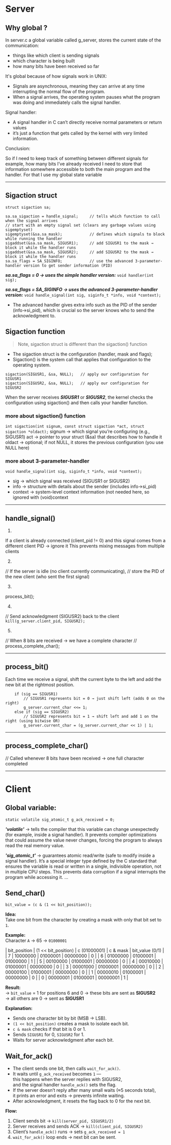 # Server

## Why global ? 

In server.c a global variable called g_server, stores the current state of the communication:

- things like which client is sending signals
- which character is being built
- how many bits have been received so far
 
It's global because of how signals work in UNIX:

- Signals are asynchronous, meaning they can arrive at any time interrupting the normal flow of the program.
- When a signal arrives, the operating system pauses what the program was doing and immediately calls the signal handler.

Signal handler:

- A signal handler in C can’t directly receive normal parameters or return values
- it’s just a function that gets called by the kernel with very limited information.

Conclusion:

So if I need to keep track of something between different signals for example, how many bits I’ve already received I need to store that information somewhere accessible to both the main program and the handler. 
For that I use my global state variable

---

## Sigaction struct

```
struct sigaction sa;

sa.sa_sigaction = handle_signal;     // tells which function to call when the signal arrives
// start with an empty signal set (clears any garbage values using sigemptyset)
sigemptyset(&sa.sa_mask);            // defines which signals to block while running the handler
sigaddset(&sa.sa_mask, SIGUSR1);     // add SIGUSR1 to the mask → block it while the handler runs
sigaddset(&sa.sa_mask, SIGUSR2);     // add SIGUSR2 to the mask → block it while the handler runs
sa.sa_flags = SA_SIGINFO;            // use the advanced 3-parameter-handler version to get sender information (PID)

```

***sa.sa_flags = 0 → uses the simple handler version:***
```void handler(int sig);```

***sa.sa_flags = SA_SIGINFO → uses the advanced 3-parameter-handler version:***
```void handle_signal(int sig, siginfo_t *info, void *context);```
- The advanced handler gives extra info such as the PID of the sender (info->si_pid), which is crucial so the server knows who to send the acknowledgment to.


## Sigaction function

> Note, sigaction struct is different than the sigaction() function

- The sigaction struct is the configuration (handler, mask and flags); 
- Sigaction() is the system call that applies that configuration to the operating system.

```
sigaction(SIGUSR1, &sa, NULL);   // apply our configuration for SIGUSR1
sigaction(SIGUSR2, &sa, NULL);   // apply our configuration for SIGUSR2
```

When the server receives ***SIGUSR1*** or ***SIGUSR2***,
the kernel checks the configuration using sigaction()
and then calls your handler function.

### more about sigaction() function

```int sigaction(int signum, const struct sigaction *act, struct sigaction *oldact);```
signum → which signal you’re configuring (e.g., SIGUSR1)
act → pointer to your struct (&sa) that describes how to handle it
oldact → optional; if not NULL, it stores the previous configuration (you use NULL here)

### more about 3-parameter-handler 

```void handle_signal(int sig, siginfo_t *info, void *context);```
- sig → which signal was received (SIGUSR1 or SIGUSR2)
- info → structure with details about the sender (includes info->si_pid)
- context → system-level context information (not needed here, so ignored with (void)context

---

## handle_signal()

1)
If a client is already connected (client_pid != 0)
and this signal comes from a different client PID → ignore it
This prevents mixing messages from multiple clients

2)
// If the server is idle (no client currently communicating),
// store the PID of the new client (who sent the first signal)

3)
process_bit();

4)
// Send acknowledgment (SIGUSR2) back to the client
```kill(g_server.client_pid, SIGUSR2);```

5)
// When 8 bits are received → we have a complete character
// process_complete_char();

---

## process_bit()

Each time we receive a signal, shift the current byte to the left
and add the new bit at the rightmost position.

```
	if (sig == SIGUSR1)
		// SIGUSR1 represents bit = 0 → just shift left (adds 0 on the right)
		g_server.current_char <<= 1;
	else if (sig == SIGUSR2)
		// SIGUSR2 represents bit = 1 → shift left and add 1 on the right (using bitwise OR)
		g_server.current_char = (g_server.current_char << 1) | 1;
```

---

## process_complete_char()

// Called whenever 8 bits have been received → one full character completed

---

# Client

## Global variable:

```static volatile sig_atomic_t	g_ack_received = 0;```

***'volatile'***        → tells the compiler that this variable can change unexpectedly (for example, inside a signal handler).
                          It prevents compiler optimizations that could assume the value never changes, forcing the program to always read the real memory value.

***'sig_atomic_t'***    → guarantees atomic read/write (safe to modify inside a signal handler).
                          It’s a special integer type defined by the C standard that ensures the variable is
                          read or written in a single, indivisible operation, not in multiple CPU steps.
                          This prevents data corruption if a signal interrupts the program while accessing it. 
...

## Send_char()

```
bit_value = (c & (1 << bit_position));
```

**Idea:**  
Take one bit from the character by creating a mask with only that bit set to `1`.

**Example:**  
Character `A` → 65 → `01000001`

| bit_position | (1 << bit_position) | c (01000001) | c & mask | bit_value (0/1) |
|      7       | 10000000            | 01000001     | 00000000 |       0         |
|      6       | 01000000            | 01000001     | 01000000 |       1         |
|      5       | 00100000            | 01000001     | 00000000 |       0         |
|      4       | 00010000            | 01000001     | 00000000 |       0         |
|      3       | 00001000            | 01000001     | 00000000 |       0         |
|      2       | 00000100            | 01000001     | 00000000 |       0         |
|      1       | 00000010            | 01000001     | 00000000 |       0         |
|      0       | 00000001            | 01000001     | 00000001 |       1         |

**Result:**  
→ `bit_value` = 1 for positions 6 and 0 → these bits are sent as **SIGUSR2**  
→ all others are 0 → sent as **SIGUSR1**

**Explanation:**
- Sends one character bit by bit (MSB → LSB).
- `(1 << bit_position)` creates a mask to isolate each bit.
- `c & mask` checks if that bit is 0 or 1.
- Sends `SIGUSR1` for 0, `SIGUSR2` for 1.
- Waits for server acknowledgment after each bit.

## Wait_for_ack()

- The client sends one bit, then calls `wait_for_ack()`.
- It waits until `g_ack_received` becomes `1` —  
  this happens when the server replies with SIGUSR2,  
  and the signal handler `handle_ack()` sets the flag.
- If the server doesn’t reply after many small waits (≈5 seconds total),  
  it prints an error and exits → prevents infinite waiting.
- After acknowledgment, it resets the flag back to 0 for the next bit.

**Flow:**
1. Client sends bit → `kill(server_pid, SIGUSR1/2)`
2. Server receives and sends ACK → `kill(client_pid, SIGUSR2)`
3. Client’s `handle_ack()` runs → sets `g_ack_received = 1`
4. `wait_for_ack()` loop ends → next bit can be sent.
